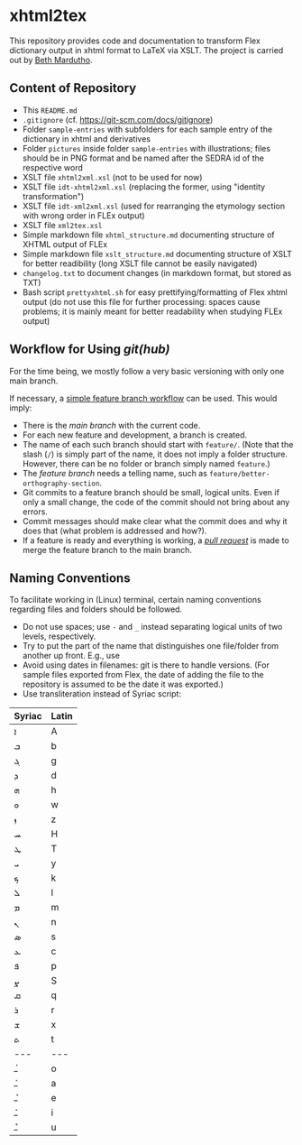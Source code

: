# xhtml2tex

This repository provides code and documentation to transform Flex dictionary output in xhtml format to LaTeX via XSLT.
The project is carried out by [Beth Mardutho](bethmardutho.org).

## Content of Repository

- This `README.md`
- `.gitignore` (cf. https://git-scm.com/docs/gitignore)
- Folder `sample-entries` with subfolders for each sample entry of the dictionary in xhtml and derivatives
- Folder `pictures` inside folder `sample-entries` with illustrations; files should be in PNG format and be named after the SEDRA id of the respective word
- XSLT file `xhtml2xml.xsl` (not to be used for now)
- XSLT file `idt-xhtml2xml.xsl` (replacing the former, using "identity transformation")
- XSLT file `idt-xml2xml.xsl` (used for rearranging the etymology section with wrong order in FLEx output)
- XSLT file `xml2tex.xsl`
- Simple markdown file `xhtml_structure.md` documenting structure of XHTML output of FLEx 
- Simple markdown file `xslt_structure.md` documenting structure of XSLT for better readibility (long XSLT file cannot be easily navigated)
- `changelog.txt` to document changes (in markdown format, but stored as TXT)
- Bash script `prettyxhtml.sh` for easy prettifying/formatting of Flex xhtml output (do not use this file for further processing: spaces cause problems; it is mainly meant for better readability when studying FLEx output)

## Workflow for Using _git(hub)_

For the time being, we mostly follow a very basic versioning with only one main branch.

If necessary, a [simple feature branch workflow](https://www.atlassian.com/git/tutorials/comparing-workflows/feature-branch-workflow) can be used.
This would imply:

- There is the _main branch_ with the current code.
- For each new feature and development, a branch is created.
- The name of each such branch should start with `feature/`.
(Note that the slash (`/`) is simply part of the name, it does not imply a folder structure.
However, there can be no folder or branch simply named `feature`.)
- The _feature branch_ needs a telling name, such as `feature/better-orthography-section`.
- Git commits to a feature branch should be small, logical units.
Even if only a small change, the code of the commit should not bring about any errors.
- Commit messages should make clear what the commit does and why it does that (what problem is addressed and how?).
- If a feature is ready and everything is working, a [_pull request_](https://docs.github.com/en/pull-requests/collaborating-with-pull-requests/proposing-changes-to-your-work-with-pull-requests/about-pull-requests) is made to merge the feature branch to the main branch.

## Naming Conventions

To facilitate working in (Linux) terminal, certain naming conventions regarding files and folders should be followed.

- Do not use spaces; use `-` and `_` instead separating logical units of two levels, respectively.
- Try to put the part of the name that distinguishes one file/folder from another up front.
E.g., use
- Avoid using dates in filenames: git is there to handle versions.
(For sample files exported from Flex, the date of adding the file to the repository is assumed to be the date it was exported.)
- Use transliteration instead of Syriac script:

|Syriac|Latin|
|---|---|
|ܐ|A|
|ܒ|b|
|ܓ|g|
|ܕ|d|
|ܗ|h|
|ܘ|w|
|ܙ|z|
|ܚ|H|
|ܛ|T|
|ܝ|y|
|ܟ|k|
|ܠ|l|
|ܡ|m|
|ܢ|n|
|ܣ|s|
|ܥ|c|
|ܦ|p|
|ܨ|S|
|ܩ|q|
|ܪ|r|
|ܫ|x|
|ܬ|t|
|---|---|
|ـܳ|o|
|ـܰ|a|
|ـܶ|e|
|ـܺ|i|
|ـܽ|u|
